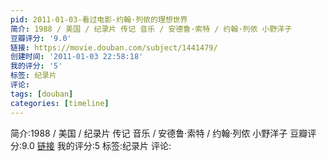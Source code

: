 ```yaml
---
pid: 2011-01-03-看过电影-约翰·列侬的理想世界
简介: 1988 / 美国 / 纪录片 传记 音乐 / 安德鲁·索特 / 约翰·列侬 小野洋子
豆瓣评分: '9.0'
链接: https://movie.douban.com/subject/1441479/
创建时间: '2011-01-03 22:58:18'
我的评分: '5'
标签: 纪录片
评论:
tags: [douban]
categories: [timeline]
---
```

简介:1988 / 美国 / 纪录片 传记 音乐 / 安德鲁·索特 / 约翰·列侬 小野洋子
豆瓣评分:9.0
[链接](https://movie.douban.com/subject/1441479/)
我的评分:5
标签:纪录片
评论:
